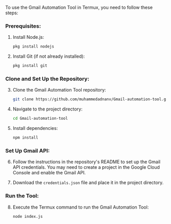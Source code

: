 To use the Gmail Automation Tool in Termux, you need to follow these steps:

### Prerequisites:

1. Install Node.js:
   ```bash
   pkg install nodejs
   ```

2. Install Git (if not already installed):
   ```bash
   pkg install git
   ```

### Clone and Set Up the Repository:

3. Clone the Gmail Automation Tool repository:
   ```bash
   git clone https://github.com/muhammedadnanv/Gmail-automation-tool.git
   ```

4. Navigate to the project directory:
   ```bash
   cd Gmail-automation-tool
   ```

5. Install dependencies:
   ```bash
   npm install
   ```

### Set Up Gmail API:

6. Follow the instructions in the repository's README to set up the Gmail API credentials. You may need to create a project in the Google Cloud Console and enable the Gmail API.

7. Download the `credentials.json` file and place it in the project directory.

### Run the Tool:

8. Execute the Termux command to run the Gmail Automation Tool:
   ```bash
   node index.js
